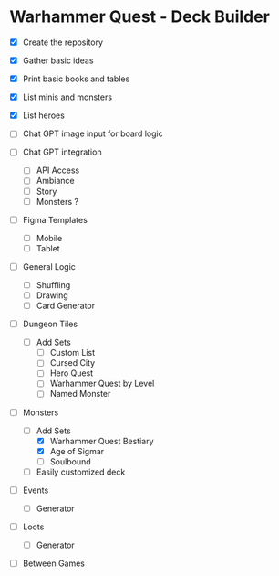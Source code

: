 # Warhammer Quest - Deck Builder

- [x] Create the repository
- [x] Gather basic ideas
- [x] Print basic books and tables
- [x] List minis and monsters
- [x] List heroes
- [ ] Chat GPT image input for board logic
- [ ] Chat GPT integration
  - [ ] API Access
  - [ ] Ambiance
  - [ ] Story
  - [ ] Monsters ?
- [ ] Figma Templates
  - [ ] Mobile
  - [ ] Tablet
- [ ] General Logic
  - [ ] Shuffling
  - [ ] Drawing
  - [ ] Card Generator
- [ ] Dungeon Tiles
  - [ ] Add Sets
    - [ ] Custom List
    - [ ] Cursed City
    - [ ] Hero Quest
    - [ ] Warhammer Quest by Level
    - [ ] Named Monster
- [ ] Monsters
  - [ ] Add Sets
    - [X] Warhammer Quest Bestiary
    - [X] Age of Sigmar
    - [ ] Soulbound
  - [ ] Easily customized deck
- [ ] Events
  - [ ] Generator
- [ ] Loots
  - [ ] Generator
- [ ] Between Games
 
